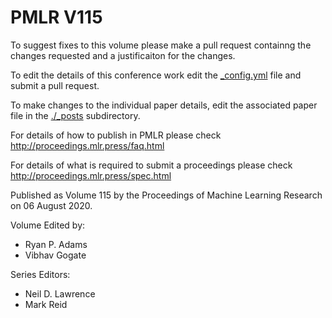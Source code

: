 # PMLR V115

To suggest fixes to this volume please make a pull request containng the changes requested and a justificaiton for the changes.

To edit the details of this conference work edit the [_config.yml](./_config.yml) file and submit a pull request.

To make changes to the individual paper details, edit the associated paper file in the [./_posts](./_posts) subdirectory.

For details of how to publish in PMLR please check http://proceedings.mlr.press/faq.html

For details of what is required to submit a proceedings please check http://proceedings.mlr.press/spec.html



Published as Volume 115 by the Proceedings of Machine Learning Research on 06 August 2020.

Volume Edited by:
  * Ryan P. Adams
  * Vibhav Gogate

Series Editors:
  * Neil D. Lawrence
  * Mark Reid
